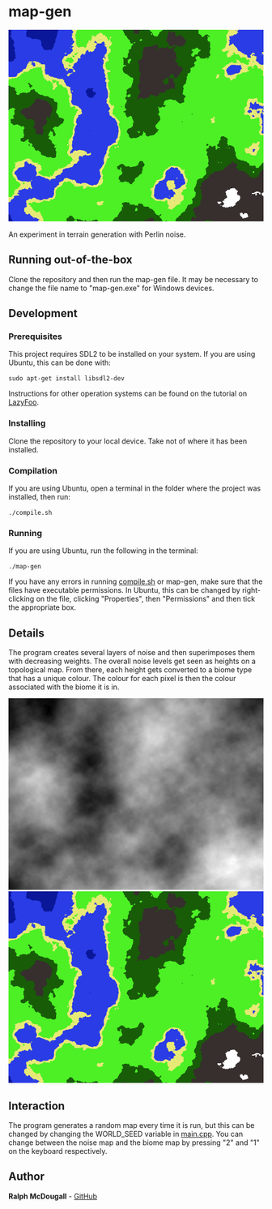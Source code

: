 # map-gen
![Example map](images/img1.png?raw=true "Example map")

An experiment in terrain generation with Perlin noise.

## Running out-of-the-box
Clone the repository and then run the map-gen file. It may be necessary to change the file name to "map-gen.exe" for Windows devices.

## Development

### Prerequisites
This project requires SDL2 to be installed on your system. If you are using Ubuntu, this can be done with:
```
sudo apt-get install libsdl2-dev
```
Instructions for other operation systems can be found on the tutorial on [LazyFoo](http://lazyfoo.net/tutorials/SDL/01_hello_SDL/index.php).

### Installing
Clone the repository to your local device. Take not of where it has been installed.

### Compilation
If you are using Ubuntu, open a terminal in the folder where the project was installed, then run:
```
./compile.sh
```
### Running
If you are using Ubuntu, run the following in the terminal:
```
./map-gen
```

If you have any errors in running [compile.sh](compile.sh) or map-gen, make sure that the files have executable permissions. In Ubuntu, this can be changed by right-clicking on the file, clicking "Properties", then "Permissions" and then tick the appropriate box.

## Details
The program creates several layers of noise and then superimposes them with decreasing weights. The overall noise levels get seen as heights on a topological map. From there, each height gets converted to a biome type that has a unique colour. The colour for each pixel is then the colour associated with the biome it is in.

![Noise map](images/img2.png?raw=true "Noise map")
![Noise after biomes are applied](images/img1.png?raw=true "Noise after biomes are applied")

## Interaction
The program generates a random map every time it is run, but this can be changed by changing the WORLD_SEED variable in [main.cpp](main.cpp). You can change between the noise map and the biome map by pressing "2" and "1" on the keyboard respectively.

## Author
**Ralph McDougall** - [GitHub](https://github.com/RalphMcDougall)
